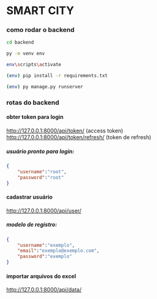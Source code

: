 # SMART CITY

### como rodar o backend

```bash
cd backend

py -m venv env

env\scripts\activate 

(env) pip install -r requirements.txt

(env) py manage.py runserver

```

### rotas do backend

#### obter token para login
http://127.0.0.1:8000/api/token/ (access token)
http://127.0.0.1:8000/api/token/refresh/ (token de refresh)

##### usuário pronto para login:
```json
{
    "username":"root",
    "password":"root"
}
```

#### cadastrar usuário
http://127.0.0.1:8000/api/user/

##### modelo de registro:
```json
{
    "username":"exemplo",
    "email":"exemplo@exemplo.com",
    "password":"exemplo"
}
```

#### importar arquivos do excel
http://127.0.0.1:8000/api/data/




